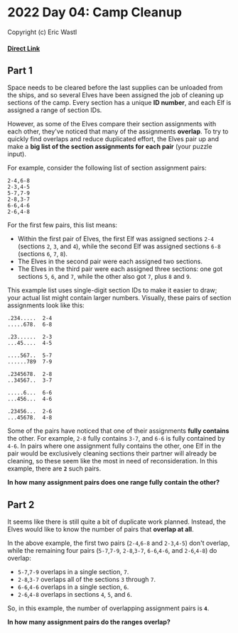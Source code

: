 # 2022 Day 04: Camp Cleanup
Copyright (c) Eric Wastl
#### [Direct Link](https://adventofcode.com/2022/day/4)

## Part 1
Space needs to be cleared before the last supplies can be unloaded from the ships, and so several Elves have been assigned the job of cleaning up sections of the camp. Every section has a unique **ID number**, and each Elf is assigned a range of section IDs.

However, as some of the Elves compare their section assignments with each other, they've noticed that many of the assignments **overlap**. To try to quickly find overlaps and reduce duplicated effort, the Elves pair up and make a **big list of the section assignments for each pair** (your puzzle input).

For example, consider the following list of section assignment pairs:

```
2-4,6-8
2-3,4-5
5-7,7-9
2-8,3-7
6-6,4-6
2-6,4-8
```

For the first few pairs, this list means:

 - Within the first pair of Elves, the first Elf was assigned sections `2-4` (sections `2`, `3`, and `4`), while the second Elf was assigned sections `6-8` (sections `6`, `7`, `8`).
 - The Elves in the second pair were each assigned two sections.
 - The Elves in the third pair were each assigned three sections: one got sections `5`, `6`, and `7`, while the other also got `7`, plus `8` and `9`.

This example list uses single-digit section IDs to make it easier to draw; your actual list might contain larger numbers. Visually, these pairs of section assignments look like this:

```
.234.....  2-4
.....678.  6-8

.23......  2-3
...45....  4-5

....567..  5-7
......789  7-9

.2345678.  2-8
..34567..  3-7

.....6...  6-6
...456...  4-6

.23456...  2-6
...45678.  4-8
```

Some of the pairs have noticed that one of their assignments **fully contains** the other. For example, `2-8` fully contains `3-7`, and `6-6` is fully contained by `4-6`. In pairs where one assignment fully contains the other, one Elf in the pair would be exclusively cleaning sections their partner will already be cleaning, so these seem like the most in need of reconsideration. In this example, there are **`2`** such pairs.

**In how many assignment pairs does one range fully contain the other?**

## Part 2
It seems like there is still quite a bit of duplicate work planned. Instead, the Elves would like to know the number of pairs that **overlap at all**.

In the above example, the first two pairs (`2-4`,`6-8` and `2-3`,`4-5`) don't overlap, while the remaining four pairs (`5-7`,`7-9`, `2-8`,`3-7`, `6-6`,`4-6`, and `2-6`,`4-8`) do overlap:

 - `5-7`,`7-9` overlaps in a single section, `7`.
 - `2-8`,`3-7` overlaps all of the sections `3` through `7`.
 - `6-6`,`4-6` overlaps in a single section, `6`.
 - `2-6`,`4-8` overlaps in sections `4`, `5`, and `6`.

So, in this example, the number of overlapping assignment pairs is **`4`**.

**In how many assignment pairs do the ranges overlap?**